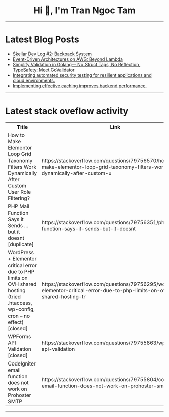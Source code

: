 <h1 align="center">Hi 👋, I'm Tran Ngoc Tam</h1>

---

# Latest Blog Posts 
<!-- BLOG-POST-LIST:START -->
- [Skellar Dev Log #2: Backpack System](https://dev.to/ridcorix/skellar-dev-log-2-backpack-system-494e)
- [Event-Driven Architectures on AWS: Beyond Lambda](https://dev.to/nidhi_0105/event-driven-architectures-on-aws-beyond-lambda-295a)
- [Simplify Validation in Golang— No Struct Tags, No Reflection, TypeSafety: Meet GoValidator](https://dev.to/rezakhademix/simplify-validation-in-golang-no-struct-tags-no-reflection-typesafety-meet-govalidator-2e53)
- [Integrating automated security testing for resilient applications and cloud environments.](https://dev.to/usmanzahidcode/integrating-automated-security-testing-for-resilient-applications-and-cloud-environments-38ad)
- [Implementing effective caching improves backend performance.](https://dev.to/usmanzahidcode/implementing-effective-caching-improves-backend-performance-52kl)
<!-- BLOG-POST-LIST:END -->

---

# Latest stack oveflow activity
<table>
  <tr><th>Title</th><th>Link</th></tr>
  <!-- STACKOVERFLOW:START --><tr><td>How to Make Elementor Loop Grid Taxonomy Filters Work Dynamically After Custom User Role Filtering?</td><td>https://stackoverflow.com/questions/79756570/how-to-make-elementor-loop-grid-taxonomy-filters-work-dynamically-after-custom-u</td></tr><tr><td>PHP Mail Function Says it Sends ... but it doesnt [duplicate]</td><td>https://stackoverflow.com/questions/79756351/php-mail-function-says-it-sends-but-it-doesnt</td></tr><tr><td>WordPress + Elementor critical error due to PHP limits on OVH shared hosting &lpar;tried .htaccess, wp-config, cron – no effect&rpar; [closed]</td><td>https://stackoverflow.com/questions/79756295/wordpress-elementor-critical-error-due-to-php-limits-on-ovh-shared-hosting-tr</td></tr><tr><td>WPForms API Validation [closed]</td><td>https://stackoverflow.com/questions/79755863/wpforms-api-validation</td></tr><tr><td>CodeIgniter email function does not work on Prohoster SMTP</td><td>https://stackoverflow.com/questions/79755804/codeigniter-email-function-does-not-work-on-prohoster-smtp</td></tr><!-- STACKOVERFLOW:END -->
</table>

---


